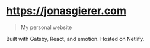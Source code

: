 # https://jonasgierer.com

> My personal website

Built with Gatsby, React, and emotion. Hosted on Netlify.

